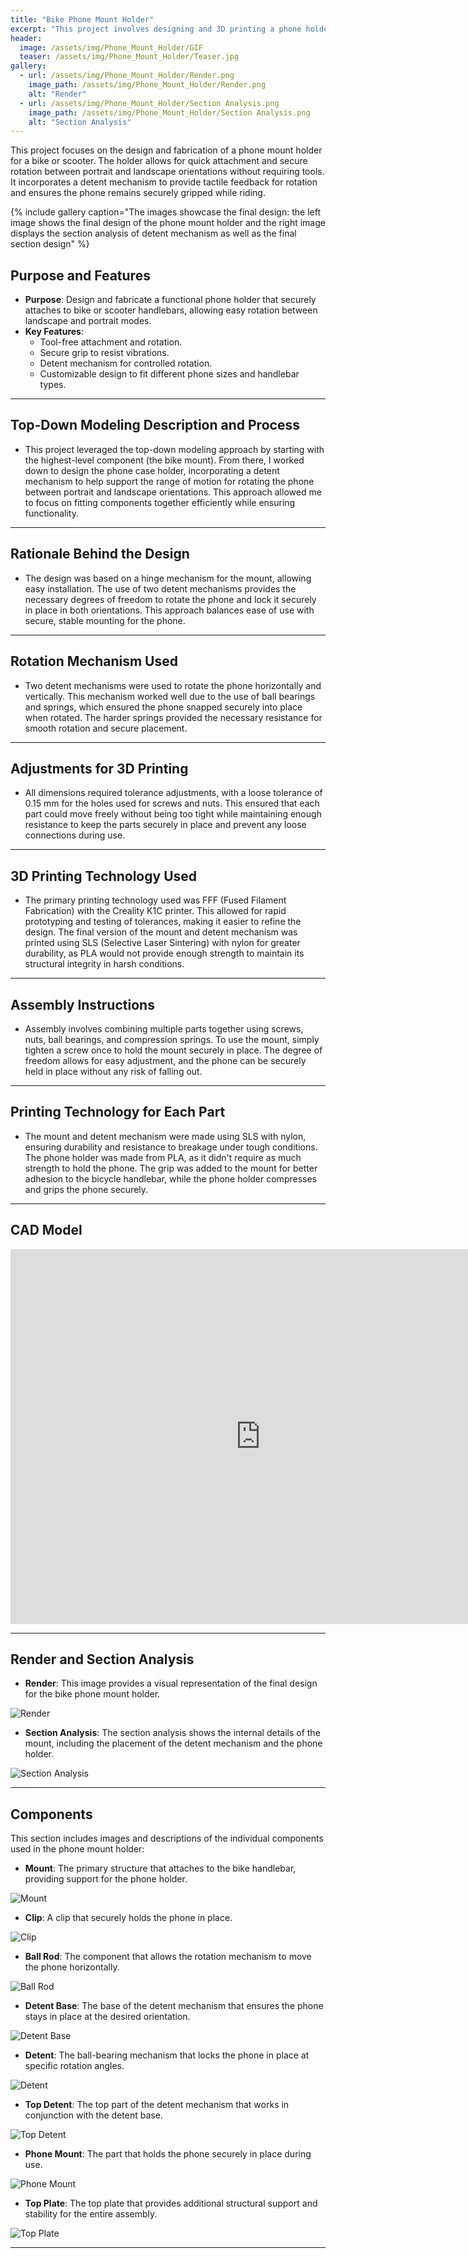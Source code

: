 ```yaml
---
title: "Bike Phone Mount Holder"
excerpt: "This project involves designing and 3D printing a phone holder for a bike or scooter, allowing for easy attachment and secure rotation between portrait and landscape orientations."
header:
  image: /assets/img/Phone_Mount_Holder/GIF
  teaser: /assets/img/Phone_Mount_Holder/Teaser.jpg
gallery:
  - url: /assets/img/Phone_Mount_Holder/Render.png
    image_path: /assets/img/Phone_Mount_Holder/Render.png
    alt: "Render"
  - url: /assets/img/Phone_Mount_Holder/Section Analysis.png
    image_path: /assets/img/Phone_Mount_Holder/Section Analysis.png
    alt: "Section Analysis"
---
```


This project focuses on the design and fabrication of a phone mount holder for a bike or scooter. The holder allows for quick attachment and secure rotation between portrait and landscape orientations without requiring tools. It incorporates a detent mechanism to provide tactile feedback for rotation and ensures the phone remains securely gripped while riding.

{% include gallery caption="The images showcase the final design: the left image shows the final design of the phone mount holder and the right image displays the section analysis of detent mechanism as well as the final section design" %}

## Purpose and Features
- **Purpose**: Design and fabricate a functional phone holder that securely attaches to bike or scooter handlebars, allowing easy rotation between landscape and portrait modes.
- **Key Features**:
  - Tool-free attachment and rotation.
  - Secure grip to resist vibrations.
  - Detent mechanism for controlled rotation.
  - Customizable design to fit different phone sizes and handlebar types.

---

## Top-Down Modeling Description and Process
- This project leveraged the top-down modeling approach by starting with the highest-level component (the bike mount). From there, I worked down to design the phone case holder, incorporating a detent mechanism to help support the range of motion for rotating the phone between portrait and landscape orientations. This approach allowed me to focus on fitting components together efficiently while ensuring functionality.

---

## Rationale Behind the Design
- The design was based on a hinge mechanism for the mount, allowing easy installation. The use of two detent mechanisms provides the necessary degrees of freedom to rotate the phone and lock it securely in place in both orientations. This approach balances ease of use with secure, stable mounting for the phone.

---

## Rotation Mechanism Used
- Two detent mechanisms were used to rotate the phone horizontally and vertically. This mechanism worked well due to the use of ball bearings and springs, which ensured the phone snapped securely into place when rotated. The harder springs provided the necessary resistance for smooth rotation and secure placement.

---

## Adjustments for 3D Printing
- All dimensions required tolerance adjustments, with a loose tolerance of 0.15 mm for the holes used for screws and nuts. This ensured that each part could move freely without being too tight while maintaining enough resistance to keep the parts securely in place and prevent any loose connections during use.

---

## 3D Printing Technology Used
- The primary printing technology used was FFF (Fused Filament Fabrication) with the Creality K1C printer. This allowed for rapid prototyping and testing of tolerances, making it easier to refine the design. The final version of the mount and detent mechanism was printed using SLS (Selective Laser Sintering) with nylon for greater durability, as PLA would not provide enough strength to maintain its structural integrity in harsh conditions.

---

## Assembly Instructions
- Assembly involves combining multiple parts together using screws, nuts, ball bearings, and compression springs. To use the mount, simply tighten a screw once to hold the mount securely in place. The degree of freedom allows for easy adjustment, and the phone can be securely held in place without any risk of falling out.

---

## Printing Technology for Each Part
- The mount and detent mechanism were made using SLS with nylon, ensuring durability and resistance to breakage under tough conditions. The phone holder was made from PLA, as it didn't require as much strength to hold the phone. The grip was added to the mount for better adhesion to the bicycle handlebar, while the phone holder compresses and grips the phone securely.

---

## CAD Model
<iframe src="https://a360.co/3XX2wuJ" width="800" height="600" allowfullscreen="true" webkitallowfullscreen="true" mozallowfullscreen="true" frameborder="0"></iframe>

---

## Render and Section Analysis

- **Render**: This image provides a visual representation of the final design for the bike phone mount holder.

![Render](assets/img/Phone_Mount_Holder/Render.jpg)

- **Section Analysis**: The section analysis shows the internal details of the mount, including the placement of the detent mechanism and the phone holder.

![Section Analysis](assets/img/Phone_Mount_Holder/Section_Analysis.jpg)

---

## Components

This section includes images and descriptions of the individual components used in the phone mount holder:

- **Mount**: The primary structure that attaches to the bike handlebar, providing support for the phone holder.
  
![Mount](assets/img/Phone_Mount_Holder/Mount.png)

- **Clip**: A clip that securely holds the phone in place.

![Clip](assets/img/Phone_Mount_Holder/Clip.png)

- **Ball Rod**: The component that allows the rotation mechanism to move the phone horizontally.

![Ball Rod](assets/img/Phone_Mount_Holder/Ball_Rod.png)

- **Detent Base**: The base of the detent mechanism that ensures the phone stays in place at the desired orientation.

![Detent Base](assets/img/Phone_Mount_Holder/Detent_Base.png)

- **Detent**: The ball-bearing mechanism that locks the phone in place at specific rotation angles.

![Detent](assets/img/Phone_Mount_Holder/Detent.png)

- **Top Detent**: The top part of the detent mechanism that works in conjunction with the detent base.

![Top Detent](assets/img/Phone_Mount_Holder/Top_Detent.png)

- **Phone Mount**: The part that holds the phone securely in place during use.

![Phone Mount](assets/img/Phone_Mount_Holder/Phone_Mount.png)

- **Top Plate**: The top plate that provides additional structural support and stability for the entire assembly.

![Top Plate](assets/img/Phone_Mount_Holder/Top_Plate.png)


---
